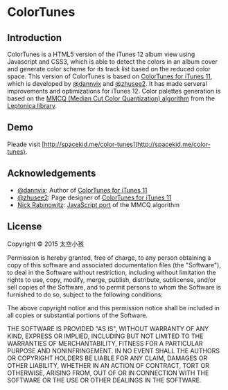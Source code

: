 # ColorTunes

## Introduction

ColorTunes is a HTML5 version of the iTunes 12 album view using Javascript and CSS3, which is able to detect the colors in an album cover and generate color scheme for its track list based on the reduced color space. This version of ColorTunes is based on [ColorTunes for iTunes 11](https://github.com/dannvix/ColorTunes), which is developed by [@dannvix](http://fb.me/5ad59707473276e74191bd7d4929b95b) and [@zhusee2](https://twitter.com/zhusee2). It has made serveral improvements and optimizations for iTunes 12. Color palettes generation is based on the [MMCQ (Median Cut Color Quantization) algorithm](http://www.leptonica.com/papers/mediancut.pdf) from the [Leptonica library](http://www.leptonica.com/).

## Demo

Pleade visit [http://spacekid.me/color-tunes](http://spacekid.me/color-tunes).

## Acknowledgements

* [@dannvix](http://fb.me/5ad59707473276e74191bd7d4929b95b): Author of [ColorTunes for iTunes 11](https://github.com/dannvix/ColorTunes)
* [@zhusee2](https://twitter.com/zhusee2): Page designer of [ColorTunes for iTunes 11](https://github.com/dannvix/ColorTunes)
* [Nick Rabinowitz](http://github.com/nrabinowitz): [JavaScript port](https://gist.github.com/1104622) of the MMCQ algorithm

## License

Copyright © 2015 太空小孩

Permission is hereby granted, free of charge, to any person obtaining a copy of this software and associated documentation files (the "Software"), to deal in the Software without restriction, including without limitation the rights to use, copy, modify, merge, publish, distribute, sublicense, and/or sell copies of the Software, and to permit persons to whom the Software is furnished to do so, subject to the following conditions:

The above copyright notice and this permission notice shall be included in all copies or substantial portions of the Software.

THE SOFTWARE IS PROVIDED "AS IS", WITHOUT WARRANTY OF ANY KIND, EXPRESS OR IMPLIED, INCLUDING BUT NOT LIMITED TO THE WARRANTIES OF MERCHANTABILITY, FITNESS FOR A PARTICULAR PURPOSE AND NONINFRINGEMENT. IN NO EVENT SHALL THE AUTHORS OR COPYRIGHT HOLDERS BE LIABLE FOR ANY CLAIM, DAMAGES OR OTHER LIABILITY, WHETHER IN AN ACTION OF CONTRACT, TORT OR OTHERWISE, ARISING FROM, OUT OF OR IN CONNECTION WITH THE SOFTWARE OR THE USE OR OTHER DEALINGS IN THE SOFTWARE.
